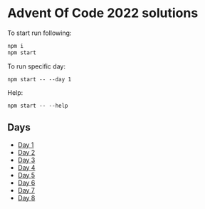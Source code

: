 # Advent Of Code 2022 solutions

To start run following:

```bash
npm i
npm start
```

To run specific day:

```
npm start -- --day 1
```

Help:

```
npm start -- --help
```

## Days

* [Day 1](day1)
* [Day 2](day2)
* [Day 3](day3)
* [Day 4](day4)
* [Day 5](day5)
* [Day 6](day6)
* [Day 7](day7)
* [Day 8](day8)

